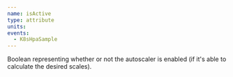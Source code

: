 ```yaml
---
name: isActive
type: attribute
units:
events:
  - K8sHpaSample
---
```


Boolean representing whether or not the autoscaler is enabled (if it's able to calculate the desired scales).